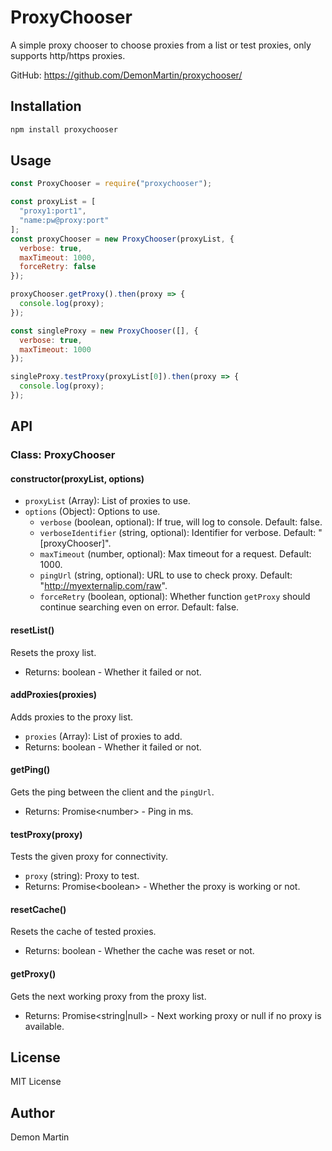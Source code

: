 # ProxyChooser

A simple proxy chooser to choose proxies from a list or test proxies, only supports http/https proxies.

GitHub: https://github.com/DemonMartin/proxychooser/

## Installation

```bash
npm install proxychooser
```

## Usage

```javascript
const ProxyChooser = require("proxychooser");

const proxyList = [
  "proxy1:port1",
  "name:pw@proxy:port"
];
const proxyChooser = new ProxyChooser(proxyList, {
  verbose: true,
  maxTimeout: 1000,
  forceRetry: false
});

proxyChooser.getProxy().then(proxy => {
  console.log(proxy);
});

const singleProxy = new ProxyChooser([], {
  verbose: true,
  maxTimeout: 1000
});

singleProxy.testProxy(proxyList[0]).then(proxy => {
  console.log(proxy);
});
```

## API

### Class: ProxyChooser

#### constructor(proxyList, options)

- `proxyList` (Array): List of proxies to use.
- `options` (Object): Options to use.
  - `verbose` (boolean, optional): If true, will log to console. Default: false.
  - `verboseIdentifier` (string, optional): Identifier for verbose. Default: "[proxyChooser]".
  - `maxTimeout` (number, optional): Max timeout for a request. Default: 1000.
  - `pingUrl` (string, optional): URL to use to check proxy. Default: "http://myexternalip.com/raw".
  - `forceRetry` (boolean, optional): Whether function `getProxy` should continue searching even on error. Default: false.

#### resetList()

Resets the proxy list.

- Returns: boolean - Whether it failed or not.

#### addProxies(proxies)

Adds proxies to the proxy list.

- `proxies` (Array): List of proxies to add.
- Returns: boolean - Whether it failed or not.

#### getPing()

Gets the ping between the client and the `pingUrl`.

- Returns: Promise&lt;number&gt; - Ping in ms.

#### testProxy(proxy)

Tests the given proxy for connectivity.

- `proxy` (string): Proxy to test.
- Returns: Promise&lt;boolean&gt; - Whether the proxy is working or not.

#### resetCache()

Resets the cache of tested proxies.

- Returns: boolean - Whether the cache was reset or not.

#### getProxy()

Gets the next working proxy from the proxy list.

- Returns: Promise&lt;string|null&gt; - Next working proxy or null if no proxy is available.

## License

MIT License

## Author

Demon Martin